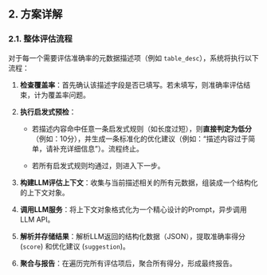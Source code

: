 ## 2. 方案详解

### 2.1. 整体评估流程

对于每一个需要评估准确率的元数据描述项（例如 `table_desc`），系统将执行以下流程：

1.  **检查覆盖率**：首先确认该描述字段是否已填写。若未填写，则准确率评估结束，计为覆盖率问题。
    
2.  **执行启发式预检**：
    
    -   若描述内容命中任意一条启发式规则（如长度过短），则**直接判定为低分**（例如：10分），并生成一条标准化的优化建议（例如：“描述内容过于简单，请补充详细信息”）。流程终止。
        
    -   若所有启发式规则均通过，则进入下一步。
        
3.  **构建LLM评估上下文**：收集与当前描述相关的所有元数据，组装成一个结构化的上下文对象。
    
4.  **调用LLM服务**：将上下文对象格式化为一个精心设计的Prompt，异步调用LLM API。
    
5.  **解析并存储结果**：解析LLM返回的结构化数据（JSON），提取准确率得分 (`score`) 和优化建议 (`suggestion`)。
    
6.  **聚合与报告**：在遍历完所有评估项后，聚合所有得分，形成最终报告。
<!--stackedit_data:
eyJoaXN0b3J5IjpbLTEzMzgxOTE1NzUsMTU2NTcyNjMwMCwtMT
I1NzQ1OTg0NywxODI2NTQ1ODk3LDcyNTIzNzI3LC0yMDg4NzQ2
NjEyLC0yMjIxMzUzNSwtMTc1NDU1MTc0NV19
-->